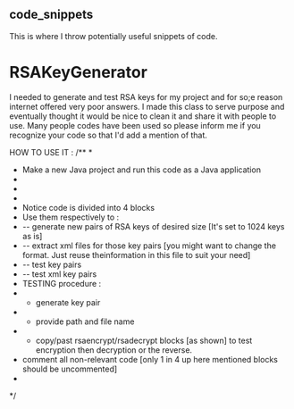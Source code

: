 ## code_snippets
This is where I throw potentially useful snippets of code.

# RSAKeyGenerator 
I needed to generate and test RSA keys for my project and for so;e reason internet offered very poor answers.
I made this class to serve purpose and eventually thought it would be nice to clean it and share it with people to use.
Many people codes have been used so please inform me if you recognize your code so that I'd add a mention of that.

HOW TO USE IT :
/**
 * 
 * Make a new Java project and run this code as a Java application
 * 
 * 
 * 
 * Notice code is divided into 4 blocks
 * Use them respectively to :
 * -- 	generate new pairs of RSA keys of desired size [It's set to 1024 keys as is]
 * -- 	extract xml files for those key pairs [you might want to change the format. Just reuse theinformation in this file to  suit your need]
 * -- 	test key pairs
 * -- 	test xml key pairs
 * TESTING procedure : 
 * - generate key pair
 * - provide path and file name
 * - copy/past rsaencrypt/rsadecrypt blocks [as shown] to test encryption then decryption or the reverse.
 * comment all non-relevant code [only 1 in 4 up here mentioned blocks should be uncommented]
 *
 */
